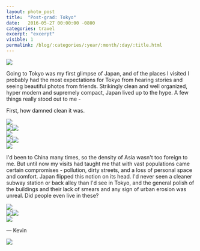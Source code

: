 ```yaml
---
layout: photo_post
title:  "Post-grad: Tokyo"
date:   2016-05-27 00:00:00 -0800
categories: travel
excerpt: "excerpt"
visible: 1
permalink: /blog/:categories/:year/:month/:day/:title.html
---
```


<div class='img fullbleed'><img src="/i/blog/tokyo/DSC00271.jpg"/></div>

Going to Tokyo was my first glimpse of Japan, and of the places I visited I probably had the most expectations for Tokyo from hearing stories and seeing beautiful photos from friends. Strikingly clean and well organized, hyper modern and supremely compact, Japan lived up to the hype. A few things really stood out to me -

First, how damned clean it was.

<div class='fullbleed push'>
  <div class='img-grid grid-layout1'>
    <div class='img-container'>
      <img src='/i/blog/tokyo/DSC01229.jpg'>
    </div>
    <div class='grid-layout1-2'>
      <img src='/i/blog/tokyo/DSC01174.jpg'><img src='/i/blog/tokyo/DSC01284.jpg'>
    </div>
  </div>
</div>

<div class='fullbleed push'>
  <div class='img-grid grid-layout1'>
    <div class='img-container'>
      <img src='/i/blog/tokyo/DSC01265.jpg'>
    </div>
    <div class='grid-layout1-2'>
      <img src='/i/blog/tokyo/DSC01268.jpg'><img src='/i/blog/tokyo/DSC01284.jpg'>
    </div>
    <div class='img-container'>
      <img src='/i/blog/tokyo/DSC01261.jpg'>
    </div>
  </div>
</div>

I'd been to China many times, so the density of Asia wasn't too foreign to me. But until now my visits had taught me that with vast populations came certain compromises - pollution, dirty streets, and a loss of personal space and comfort. Japan flipped this notion on its head. I'd never seen a cleaner subway station or back alley than I'd see in Tokyo, and the general polish of the buildings and their lack of smears and any sign of urban erosion was unreal. Did people even live in these?

<div class='fullbleed push'>
  <div class='img-grid grid-layout1'>
    <div class='img-container'>
      <img src='/i/blog/tokyo/DSC00157.jpg'>
    </div>
    <div class='grid-layout1-2'>
      <img src='/i/blog/tokyo/DSC00160.jpg'><img src='/i/blog/tokyo/DSC00162.jpg'>
    </div>
    <div class='img-container'>
      <img src='/i/blog/tokyo/DSC00165.jpg'>
    </div>
  </div>
</div>

&mdash; Kevin

<div class='img fullbleed bottom'><img src="/i/blog/tokyo/DSC00314.jpg"/></div>
